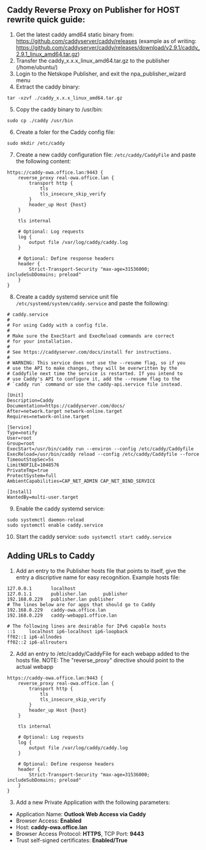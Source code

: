 Caddy Reverse Proxy on Publisher for HOST rewrite quick guide:
--------------------------------------------------------------

1. Get the latest caddy amd64 static binary from: https://github.com/caddyserver/caddy/releases (example as of writing: https://github.com/caddyserver/caddy/releases/download/v2.9.1/caddy_2.9.1_linux_amd64.tar.gz)
2. Transfer the caddy_x.x.x_linux_amd64.tar.gz to the publisher (/home/ubuntu/)
3. Login to the Netskope Publisher, and exit the npa_publisher_wizard menu
4. Extract the caddy binary: 
```
tar -xzvf ./caddy_x.x.x_linux_amd64.tar.gz
```
5. Copy the caddy binary to /usr/bin: 
```
sudo cp ./caddy /usr/bin
```
6. Create a foler for the Caddy config file:
```
sudo mkdir /etc/caddy
```
7. Create a new caddy configuration file: `/etc/caddy/CaddyFile` and paste the following content:
```
https://caddy-owa.office.lan:9443 {
    reverse_proxy real-owa.office.lan {
        transport http {
            tls
            tls_insecure_skip_verify
        }
        header_up Host {host}
    }

    tls internal

    # Optional: Log requests
    log {
        output file /var/log/caddy/caddy.log
    }

    # Optional: Define response headers
    header {
        Strict-Transport-Security "max-age=31536000; includeSubDomains; preload"
    }
}
```
8. Create a caddy systemd service unit file `/etc/systemd/system/caddy.service` and paste the following:
```
# caddy.service
#
# For using Caddy with a config file.
#
# Make sure the ExecStart and ExecReload commands are correct
# for your installation.
#
# See https://caddyserver.com/docs/install for instructions.
#
# WARNING: This service does not use the --resume flag, so if you
# use the API to make changes, they will be overwritten by the
# Caddyfile next time the service is restarted. If you intend to
# use Caddy's API to configure it, add the --resume flag to the
# `caddy run` command or use the caddy-api.service file instead.

[Unit]
Description=Caddy
Documentation=https://caddyserver.com/docs/
After=network.target network-online.target
Requires=network-online.target

[Service]
Type=notify
User=root
Group=root
ExecStart=/usr/bin/caddy run --environ --config /etc/caddy/Caddyfile
ExecReload=/usr/bin/caddy reload --config /etc/caddy/Caddyfile --force
TimeoutStopSec=5s
LimitNOFILE=1048576
PrivateTmp=true
ProtectSystem=full
AmbientCapabilities=CAP_NET_ADMIN CAP_NET_BIND_SERVICE

[Install]
WantedBy=multi-user.target
```
9. Enable the caddy systemd service:
```
sudo systemctl daemon-reload
sudo systemctl enable caddy.service
```
10. Start the caddy service:
`sudo systemctl start caddy.service`



Adding URLs to Caddy
--------------------

1. Add an entry to the Publisher hosts file that points to itself, give the entry a discriptive name for easy recognition.
Example hosts file:
```
127.0.0.1       localhost
127.0.1.1       publisher.lan      publisher
192.168.0.229	publisher.lan publisher
# The lines below are for apps that should go to Caddy
192.168.0.229	caddy-owa.office.lan
192.168.0.229	caddy-webapp1.office.lan	

# The following lines are desirable for IPv6 capable hosts
::1     localhost ip6-localhost ip6-loopback
ff02::1 ip6-allnodes
ff02::2 ip6-allrouters
```
2. Add an entry to /etc/caddy/CaddyFile for each webapp added to the hosts file. 
NOTE: The "reverse_proxy" directive should point to the actual webapp
```
https://caddy-owa.office.lan:9443 {
    reverse_proxy real-owa.office.lan {
        transport http {
            tls
            tls_insecure_skip_verify
        }
        header_up Host {host}
    }

    tls internal

    # Optional: Log requests
    log {
        output file /var/log/caddy/caddy.log
    }

    # Optional: Define response headers
    header {
        Strict-Transport-Security "max-age=31536000; includeSubDomains; preload"
    }
}
```
3. Add a new Private Application with the following parameters:
- Application Name: **Outlook Web Access via Caddy**
- Browser Access: **Enabled**
- Host: **caddy-owa.office.lan**
- Browser Access Protocol: **HTTPS**, TCP Port: **9443**
- Trust self-signed certificates: **Enabled/True**
